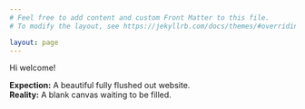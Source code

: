 ```yaml
---
# Feel free to add content and custom Front Matter to this file.
# To modify the layout, see https://jekyllrb.com/docs/themes/#overriding-theme-defaults

layout: page
---
```


Hi welcome!

**Expection:** A beautiful fully flushed out website. <br>
**Reality:** A blank canvas waiting to be filled.